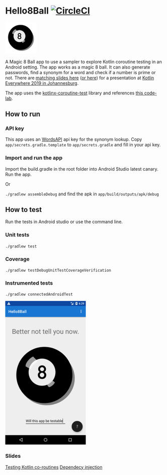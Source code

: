 # Hello8Ball [![CircleCI](https://circleci.com/gh/maiatoday/Hello8Ball.svg?style=svg)](https://circleci.com/gh/maiatoday/Hello8Ball)

<img src="./ball.svg" width="100">

A Magic 8 Ball app to use a sampler to explore Kotlin coroutine testing in an Android setting. The app works as a magic 8 ball. It can also generate passwords, find a synonym for a word and check if a number is prime or not. There are [matching slides here](slides/TestingKotlinCoroutines.pdf) ([or here](https://docs.google.com/presentation/d/1rbkzioNdv1dkS35LcFa2lC0tFxkCwuhtr530JTeJh_8/edit?usp=sharing)) for a presentation at [Kotlin Everywhere 2019 in Johannesburg](https://www.kotlin-everywhere.co.za/).

The app uses the [kotlinx-coroutine-test](https://github.com/Kotlin/kotlinx.coroutines/tree/master/kotlinx-coroutines-test) library and references [this code-lab](https://github.com/googlecodelabs/kotlin-coroutines).

## How to run

### API key
This app uses an [WordsAPI](https://www.wordsapi.com/) api key for the synonym lookup. Copy `app/secrets.gradle.template` to `app/secrets.gradle` and fill in your api key.

### Import and run the app
Import the build.gradle in the root folder into Android Studio latest canary. 
Run the app.

Or

`./gradlew assembleDebug` and find the apk in `app/build/outputs/apk/debug`


## How to test

Run the tests in Android studio or use the command line.

### Unit tests

`./gradlew test`

### Coverage

`./gradlew testDebugUnitTestCoverageVerification`

### Instrumented tests

`./gradlew connectedAndroidTest`

<img src="screenshots/Screenshot_1566145786.png" width="256">

### Slides
[Testing Kotlin co-routines](slides/TestingKotlinCoroutines.pdf) 
[Dependecy injection](slides/DI_Hilt-Koin.pdf) 
